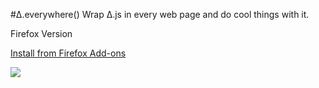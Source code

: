 #Δ.everywhere()
Wrap Δ.js in every web page and do cool things with it.

Firefox Version

[Install from Firefox Add-ons](https://addons.mozilla.org/en-US/firefox/addon/anything-everywhere/)

![](https://d.thebit.link/ohboi.png)

